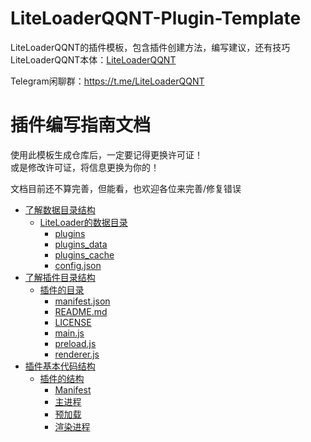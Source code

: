# LiteLoaderQQNT-Plugin-Template

LiteLoaderQQNT的插件模板，包含插件创建方法，编写建议，还有技巧  
LiteLoaderQQNT本体：[LiteLoaderQQNT](https://github.com/mo-jinran/BetterQQNT)

Telegram闲聊群：https://t.me/LiteLoaderQQNT


# 插件编写指南文档

使用此模板生成仓库后，一定要记得更换许可证！  
或是修改许可证，将信息更换为你的！

文档目前还不算完善，但能看，也欢迎各位来完善/修复错误

- [了解数据目录结构](https://github.com/mo-jinran/LiteLoaderQQNT-Plugin-Template/wiki/1.了解数据目录结构)
    - [LiteLoader的数据目录](https://github.com/mo-jinran/LiteLoaderQQNT-Plugin-Template/wiki/1.了解数据目录结构#liteloader的数据目录)
        - [plugins](https://github.com/mo-jinran/LiteLoaderQQNT-Plugin-Template/wiki/1.了解数据目录结构#plugins)
        - [plugins_data](https://github.com/mo-jinran/LiteLoaderQQNT-Plugin-Template/wiki/1.了解数据目录结构#plugins_data)
        - [plugins_cache](https://github.com/mo-jinran/LiteLoaderQQNT-Plugin-Template/wiki/1.了解数据目录结构#plugins_cache)
        - [config.json](https://github.com/mo-jinran/LiteLoaderQQNT-Plugin-Template/wiki/1.了解数据目录结构#config.json)
- [了解插件目录结构](https://github.com/mo-jinran/LiteLoaderQQNT-Plugin-Template/wiki/1.了解插件目录结构)
    - [插件的目录](https://github.com/mo-jinran/LiteLoaderQQNT-Plugin-Template/wiki/2.了解插件目录结构#插件的目录)
        - [manifest.json](https://github.com/mo-jinran/LiteLoaderQQNT-Plugin-Template/wiki/2.了解插件目录结构#manifest.json)
        - [README.md](https://github.com/mo-jinran/LiteLoaderQQNT-Plugin-Template/wiki/2.了解插件目录结构#README.md)
        - [LICENSE](https://github.com/mo-jinran/LiteLoaderQQNT-Plugin-Template/wiki/2.了解插件目录结构#LICENSE)
        - [main.js](https://github.com/mo-jinran/LiteLoaderQQNT-Plugin-Template/wiki/2.了解插件目录结构#main.js)
        - [preload.js](https://github.com/mo-jinran/LiteLoaderQQNT-Plugin-Template/wiki/2.了解插件目录结构#preload.js)
        - [renderer.js](https://github.com/mo-jinran/LiteLoaderQQNT-Plugin-Template/wiki/2.了解插件目录结构#renderer.js)
- [插件基本代码结构](https://github.com/mo-jinran/LiteLoaderQQNT-Plugin-Template/wiki/3.插件基本代码结构)
    - [插件的结构](https://github.com/mo-jinran/LiteLoaderQQNT-Plugin-Template/wiki/3.插件基本代码结构#插件的结构)
        - [Manifest](https://github.com/mo-jinran/LiteLoaderQQNT-Plugin-Template/wiki/manifest.json)
        - [主进程](https://github.com/mo-jinran/LiteLoaderQQNT-Plugin-Template/wiki/main.js)
        - [预加载](https://github.com/mo-jinran/LiteLoaderQQNT-Plugin-Template/wiki/preload.js)
        - [渲染进程](https://github.com/mo-jinran/LiteLoaderQQNT-Plugin-Template/wiki/renderer.js)
